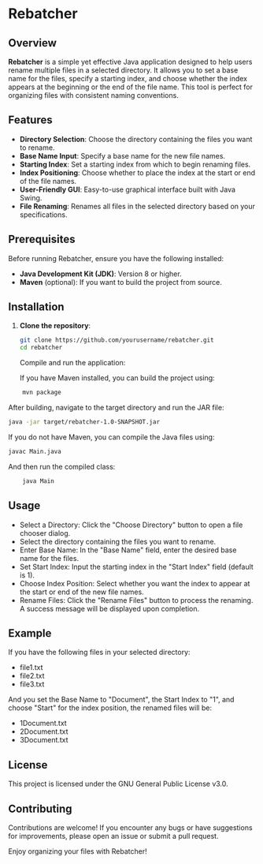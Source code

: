 # Rebatcher

## Overview

**Rebatcher** is a simple yet effective Java application designed to help users rename multiple files in a selected directory. It allows you to set a base name for the files, specify a starting index, and choose whether the index appears at the beginning or the end of the file name. This tool is perfect for organizing files with consistent naming conventions.

## Features

- **Directory Selection**: Choose the directory containing the files you want to rename.
- **Base Name Input**: Specify a base name for the new file names.
- **Starting Index**: Set a starting index from which to begin renaming files.
- **Index Positioning**: Choose whether to place the index at the start or end of the file names.
- **User-Friendly GUI**: Easy-to-use graphical interface built with Java Swing.
- **File Renaming**: Renames all files in the selected directory based on your specifications.

## Prerequisites

Before running Rebatcher, ensure you have the following installed:

- **Java Development Kit (JDK)**: Version 8 or higher.
- **Maven** (optional): If you want to build the project from source.

## Installation

1. **Clone the repository**:

   ```bash
   git clone https://github.com/yourusername/rebatcher.git
   cd rebatcher
   ```
    Compile and run the application:

    If you have Maven installed, you can build the project using:
```bash   
    mvn package
```    
After building, navigate to the target directory and run the JAR file:

```bash
java -jar target/rebatcher-1.0-SNAPSHOT.jar
```
If you do not have Maven, you can compile the Java files using:

```bash
javac Main.java
```
And then run the compiled class:

```bash
    java Main
```
## Usage

- Select a Directory: Click the "Choose Directory" button to open a file chooser dialog.
- Select the directory containing the files you want to rename.
- Enter Base Name: In the "Base Name" field, enter the desired base name for the files.
- Set Start Index: Input the starting index in the "Start Index" field (default is 1).
- Choose Index Position: Select whether you want the index to appear at the start or end of the new file names.
- Rename Files: Click the "Rename Files" button to process the renaming. A success message will be displayed upon completion.

## Example

If you have the following files in your selected directory:

- file1.txt
- file2.txt
- file3.txt

And you set the Base Name to "Document", the Start Index to "1", and choose "Start" for the index position, the renamed files will be:

- 1Document.txt
- 2Document.txt
- 3Document.txt

## License

This project is licensed under the GNU General Public License v3.0.
## Contributing

Contributions are welcome! If you encounter any bugs or have suggestions for improvements, please open an issue or submit a pull request.

Enjoy organizing your files with Rebatcher!

